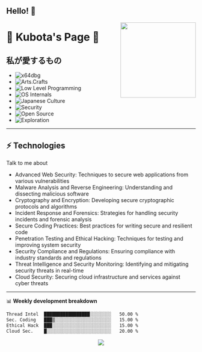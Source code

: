 ## Hello! 👋

<img align='right' src='https://user-images.githubusercontent.com/5713670/87202985-820dcb80-c2b6-11ea-9f56-7ec461c497c3.gif' width='200'>

# 🍕 Kubota's Page 🍣

## 私が愛するもの

- ![x64dbg](https://img.shields.io/badge/-x64dbg-lightgrey)
- ![Arts.Crafts](https://img.shields.io/badge/Arts.Crafts-flat)
- ![Low Level Programming](https://img.shields.io/badge/-Low_Level_Programming-green)
- ![OS Internals](https://img.shields.io/badge/-OS_Internals-red)
- ![Japanese Culture](https://img.shields.io/badge/anime.manga-flat)
- ![Security](https://img.shields.io/badge/security-black)
- ![Open Source](https://img.shields.io/badge/open-source-white)
- ![Exploration](https://img.shields.io/badge/Exploration-blue)

*****************************************************************************

## ⚡ Technologies
Talk to me about
- Advanced Web Security: Techniques to secure web applications from various vulnerabilities
- Malware Analysis and Reverse Engineering: Understanding and dissecting malicious software
- Cryptography and Encryption: Developing secure cryptographic protocols and algorithms
- Incident Response and Forensics: Strategies for handling security incidents and forensic analysis
- Secure Coding Practices: Best practices for writing secure and resilient code
- Penetration Testing and Ethical Hacking: Techniques for testing and improving system security
- Security Compliance and Regulations: Ensuring compliance with industry standards and regulations
- Threat Intelligence and Security Monitoring: Identifying and mitigating security threats in real-time
- Cloud Security: Securing cloud infrastructure and services against cyber threats

*****************************************************************************

📊 **Weekly development breakdown**
<!--START_SECTION:waka-->
```txt
Thread Intel  █████████████████░░░░░░░░   50.00 %
Sec. Coding   ███▒░░░░░░░░░░░░░░░░░░░░░   15.00 %
Ethical Hack  ███░░░░░░░░░░░░░░░░░░░░░░   15.00 %
Cloud Sec.    █░░░░░░░░░░░░░░░░░░░░░░░░   20.00 %
```
<!--END_SECTION:waka-->

<p align="center">
  <img src="https://capsule-render.vercel.app/api?type=waving&color=gradient&height=60&section=footer"/>
</p>
